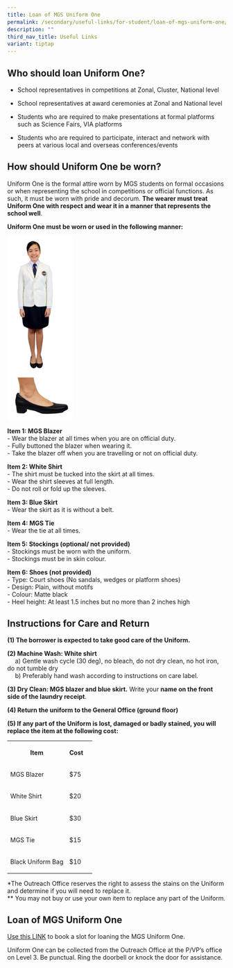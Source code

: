 ```yaml
---
title: Loan of MGS Uniform One
permalink: /secondary/useful-links/for-student/loan-of-mgs-uniform-one/
description: ""
third_nav_title: Useful Links
variant: tiptap
---
```

<h2>Who should loan Uniform One?</h2>
<ul data-tight="true" class="tight">
<li>
<p>School representatives in competitions at Zonal, Cluster, National level</p>
</li>
<li>
<p>School representatives at award ceremonies at Zonal and National level</p>
</li>
<li>
<p>Students who are required to make presentations at formal platforms such
as Science Fairs, VIA platforms</p>
</li>
<li>
<p>Students who are required to participate, interact and network with peers
at various local and overseas conferences/events</p>
</li>
</ul>
<h2>How should Uniform One be worn?</h2>
<p>Uniform One is the formal attire worn by MGS students on formal occasions
or when representing the school in competitions or official functions.
As such, it must be worn with pride and decorum. <strong>The wearer must treat Uniform One with respect and wear it in a manner that represents the school well</strong>.</p>
<p><strong>Uniform One must be worn or used in the following manner:</strong>
</p>
<div class="isomer-image-wrapper">
<img style="width:30%" height="auto" width="100%" src="/images/Secondary/uniform-one.jpg">
</div>
<p><strong>Item 1: MGS Blazer</strong> 
<br>- Wear the blazer at all times when you are on official duty.
<br>- Fully buttoned the blazer when wearing it.
<br>- Take the blazer off when you are travelling or not on official duty.</p>
<p><strong>Item 2: White Shirt</strong> 
<br>- The shirt must be tucked into the skirt at all times.
<br>- Wear the shirt sleeves at full length.
<br>- Do not roll or fold up the sleeves.</p>
<p><strong>Item 3: Blue Skirt</strong> 
<br>- Wear the skirt as it is without a belt.</p>
<p><strong>Item 4: MGS Tie</strong> 
<br>- Wear the tie at all times.</p>
<p><strong>Item 5: Stockings (optional/ not provided)</strong> 
<br>- Stockings must be worn with the uniform.
<br>- Stockings must be in skin colour.</p>
<p><strong>Item 6: Shoes (not provided)</strong> 
<br>- Type: Court shoes (No sandals, wedges or platform shoes)
<br>- Design: Plain, without motifs
<br>- Colour: Matte black
<br>- Heel height: At least 1.5 inches but no more than 2 inches high</p>
<h2>Instructions for Care and Return</h2>
<p><strong>(1) The borrower is expected to take good care of the Uniform.</strong>
</p>
<p><strong>(2) Machine Wash: White shirt</strong> 
<br>  a) Gentle wash cycle (30 deg), no bleach, do not dry clean, no hot iron,
do not tumble dry
<br>  b) Preferably hand wash according to instructions on care label.</p>
<p><strong>(3) Dry Clean: MGS blazer and blue skirt.</strong> Write your <strong>name on the front side of the laundry receipt</strong>.</p>
<p><strong>(4) Return the uniform to the General Office (ground floor)</strong>
</p>
<p><strong>(5) If any part of the Uniform is lost, damaged or badly stained, you will replace the item at the following cost:</strong>
</p>
<table>
<tbody>
<tr>
<th rowspan="1" colspan="1">
<p>Item</p>
</th>
<th rowspan="1" colspan="1">
<p>Cost</p>
</th>
<th rowspan="1" colspan="1">
<p></p>
</th>
</tr>
<tr>
<td rowspan="1" colspan="1">
<p>MGS Blazer</p>
</td>
<td rowspan="1" colspan="1">
<p>$75</p>
</td>
<td rowspan="1" colspan="1">
<p></p>
</td>
</tr>
<tr>
<td rowspan="1" colspan="1">
<p>White Shirt</p>
</td>
<td rowspan="1" colspan="1">
<p>$20</p>
</td>
<td rowspan="1" colspan="1">
<p></p>
</td>
</tr>
<tr>
<td rowspan="1" colspan="1">
<p>Blue Skirt</p>
</td>
<td rowspan="1" colspan="1">
<p>$30</p>
</td>
<td rowspan="1" colspan="1">
<p></p>
</td>
</tr>
<tr>
<td rowspan="1" colspan="1">
<p>MGS Tie</p>
</td>
<td rowspan="1" colspan="1">
<p>$15</p>
</td>
<td rowspan="1" colspan="1">
<p></p>
</td>
</tr>
<tr>
<td rowspan="1" colspan="1">
<p>Black Uniform Bag</p>
</td>
<td rowspan="1" colspan="1">
<p>$10</p>
</td>
<td rowspan="1" colspan="1">
<p></p>
</td>
</tr>
</tbody>
</table>
<p>*The Outreach Office reserves the right to assess the stains on the Uniform
and determine if you will need to replace it.
<br>** You may not buy or use your own item to replace any part of the Uniform.</p>
<h2>Loan of MGS Uniform One</h2>
<p><a href="https://docs.google.com/forms/d/e/1FAIpQLScu6bQdz1x6gAo8xruDzLvMOLrFg-Nq_Ws3eYHdJhVAWzZ7XA/viewform" rel="noopener noreferrer nofollow" target="_blank">Use this LINK</a> to
book a slot for loaning the MGS Uniform One.</p>
<p>Uniform One can be collected from the Outreach Office at the P/VP’s office
on Level 3. Be punctual. Ring the doorbell or knock the door for assistance.</p>
